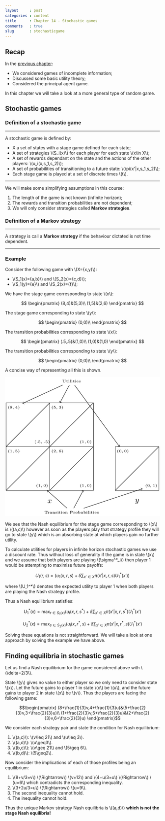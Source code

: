 ```yaml
---
layout     : post
categories : content
title      : Chapter 14 - Stochastic games
comments   : true
slug       : stochasticgame
---
```


## Recap

In the [previous chapter]({{site.baseurl}}/Content/Chapter_13_Random_events_and_incomplete_information):

- We considered games of incomplete information;
- Discussed some basic utility theory;
- Considered the principal agent game.

In this chapter we will take a look at a more general type of random game.

## Stochastic games

### Definition of a stochastic game

---

A stochastic game is defined by:

- X a set of states with a stage game defined for each state;
- A set of strategies \\(S_i(x)\\) for each player for each state \\(x\in X\\);
- A set of rewards dependant on the state and the actions of the other players: \\(u_i(x,s_1,s_2)\\);
- A set of probabilities of transitioning to a future state: \\(\pi(x'\|x,s_1,s_2)\\);
- Each stage game is played at a set of discrete times \\(t\\).

---

We will make some simplifying assumptions in this course:

1. The length of the game is not known (infinite horizon);
2. The rewards and transition probabilities are not dependent;
3. We will only consider strategies called **Markov strategies**.

### Definition of a Markov strategy

---

A strategy is call a **Markov strategy** if the behaviour dictated is not time dependent.

---

### Example

Consider the following game with \\(X=\{x,y\}\\):

- \\(S_1(x)=\{a,b\}\\) and \\(S_2(x)=\{c,d\}\\);
- \\(S_1(y)=\{e\}\\) and \\(S_2(x)=\{f\}\\);

We have the stage game corresponding to state \\(x\\):

$$
\begin{pmatrix}
(8,4)&(5,3)\\
(1,5)&(2,6)
\end{pmatrix}
$$

The stage game corresponding to state \\(y\\):

$$
\begin{pmatrix}
(0,0)\\
\end{pmatrix}
$$

The transition probabilities corresponding to state \\(x\\):

$$
\begin{pmatrix}
(.5,.5)&(1,0)\\
(1,0)&(1,0)
\end{pmatrix}
$$

The transition probabilities corresponding to state \\(y\\):

$$
\begin{pmatrix}
(0,0)\\
\end{pmatrix}
$$

A concise way of representing all this is shown.

![A simple stochastic game.\label{L14-img01}](images/L14-img01.png)

We see that the Nash equilibrium for the stage game corresponding to \\(x\\) is \\((a,c)\\) however as soon as the players play that strategy profile they will go to state \\(y\\) which is an absorbing state at which players gain no further utility.

To calculate utilities for players in infinite horizon stochastic games we use a discount rate. Thus without loss of generality if the game is in state \\(x\\) and we assume that both players are playing \\(\sigma^*_i\\) then player 1 would be attempting to maximise future payoffs:

$$U_1(r,s)=\left(u_1(x,r,s)+\delta\sum_{x'\in X}\pi(x'|x,r,s)U_1^*(x')\right)$$

where \\(U_1^*\\) denotes the expected utility to player 1 when both players are playing the Nash strategy profile.

Thus a Nash equilibrium satisfies:

$$U_1^*(x)=\max_{r\in S_1(x)}(u_i(x,r,s^* )+\delta\sum_{x'\in X}\pi(x'|x,r,s^*)U_1^*(x')$$

$$U_2^*(x)=\max_{s\in S_2(x)}(u_i(x,r^*,s)+\delta\sum_{x'\in X}\pi(x'|x,r^*,s)U_1^*(x')$$

Solving these equations is not straightforward. We will take a look at one approach by solving the example we have above.

## Finding equilibria in stochastic games

Let us find a Nash equilibrium for the game considered above with \\(\delta=2/3\\).

State \\(y\\) gives no value to either player so we only need to consider state \\(x\\). Let the future gains to player 1 in state \\(x\\) be \\(u\\), and the future gains to player 2 in state \\(x\\) be \\(v\\). Thus the players are facing the following game:

$$\begin{pmatrix}
(8+\frac{1}{3}v,4+\frac{1}{3}u)&(5+\frac{2}{3}v,3+\frac{2}{3}u)\\
(1+\frac{2}{3}v,5+\frac{2}{3}u)&(2+\frac{2}{3}v,6+\frac{2}{3}u)
\end{pmatrix}$$

We consider each strategy pair and state the condition for Nash equilibrium:

1. \\((a,c)\\): \\(v\leq 21\\) and \\(u\leq 3\\).
2. \\((a,d)\\): \\(u\geq3\\).
3. \\((b,c)\\): \\(v\geq 21\\) and \\(5\geq 6\\).
4. \\((b,d)\\): \\(5\geq2\\).

Now consider the implications of each of those profiles being an equilibrium:

1. \\(8+v/3=v\\) \\(\Rightarrow\\) \\(v=12\\) and \\(4+u/3=u\\) \\(\Rightarrow\\) \\(u=6\\) which contradicts the corresponding inequality.
2. \\(3+2u/3=u\\) \\(\Rightarrow\\) \\(u=9\\).
3. The second inequality cannot hold.
4. The inequality cannot hold.

Thus the unique Markov strategy Nash equilibria is \\((a,d)\\) **which is not the stage Nash equilibria!**
